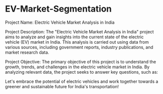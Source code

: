 # EV-Market-Segmentation
Project Name: Electric Vehicle Market Analysis in India

Project Description:
The "Electric Vehicle Market Analysis in India" project aims to analyze and gain insights into the current state of the electric vehicle (EV) market in India. This analysis is carried out using data from various sources, including government reports, industry publications, and market research data.

Project Objective:
The primary objective of this project is to understand the growth, trends, and challenges in the electric vehicle market in India. By analyzing relevant data, the project seeks to answer key questions, such as:

Let's embrace the potential of electric vehicles and work together towards a greener and sustainable future for India's transportation!

